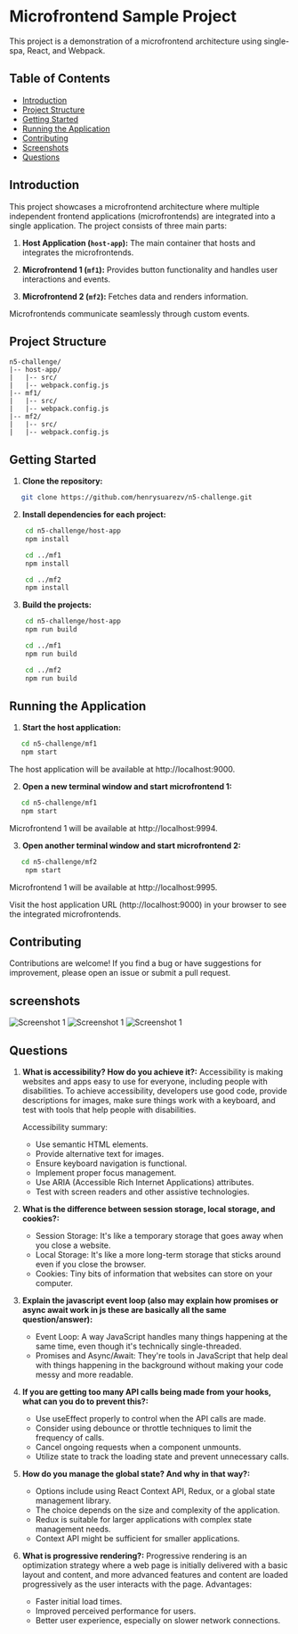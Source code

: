 # Microfrontend Sample Project

This project is a demonstration of a microfrontend architecture using single-spa, React, and Webpack.

## Table of Contents

- [Introduction](#introduction)
- [Project Structure](#project-structure)
- [Getting Started](#getting-started)
- [Running the Application](#running-the-application)
- [Contributing](#contributing)
- [Screenshots](#screenshots)
- [Questions](#questions)

## Introduction

This project showcases a microfrontend architecture where multiple independent frontend applications (microfrontends) are integrated into a single application. The project consists of three main parts:

1. **Host Application (`host-app`):** The main container that hosts and integrates the microfrontends.

2. **Microfrontend 1 (`mf1`):** Provides button functionality and handles user interactions and events.

3. **Microfrontend 2 (`mf2`):** Fetches data and renders information.

Microfrontends communicate seamlessly through custom events.

## Project Structure

```plaintext
n5-challenge/
|-- host-app/
|   |-- src/
|   |-- webpack.config.js
|-- mf1/
|   |-- src/
|   |-- webpack.config.js
|-- mf2/
|   |-- src/
|   |-- webpack.config.js
```

## Getting Started

1. **Clone the repository:**

```bash
   git clone https://github.com/henrysuarezv/n5-challenge.git
```

2. **Install dependencies for each project:**
```bash
    cd n5-challenge/host-app
    npm install

    cd ../mf1
    npm install

    cd ../mf2
    npm install
```

3. **Build the projects:**
```bash
    cd n5-challenge/host-app
    npm run build

    cd ../mf1
    npm run build

    cd ../mf2
    npm run build
```

## Running the Application

1. **Start the host application:**
```bash
   cd n5-challenge/mf1
   npm start
```
The host application will be available at http://localhost:9000.

2. **Open a new terminal window and start microfrontend 1:**
```bash
   cd n5-challenge/mf1
   npm start
```
Microfrontend 1 will be available at http://localhost:9994.

3. **Open another terminal window and start microfrontend 2:**
```bash
   cd n5-challenge/mf2
    npm start
```
Microfrontend 1 will be available at http://localhost:9995.

Visit the host application URL (http://localhost:9000) in your browser to see the integrated microfrontends.

## Contributing

Contributions are welcome! If you find a bug or have suggestions for improvement, please open an issue or submit a pull request.

## screenshots
![Screenshot 1](Screenshot_20231222_144303.png)
![Screenshot 1](Screenshot_20231222_144325.png)
![Screenshot 1](Screenshot_20231222_144352.png)

## Questions
1. **What is accessibility? How do you achieve it?:**
Accessibility is making websites and apps easy to use for everyone, including people with disabilities. To achieve accessibility, developers use good code, provide descriptions for images, make sure things work with a keyboard, and test with tools that help people with disabilities.

    Accessibility summary:
    - Use semantic HTML elements.
    - Provide alternative text for images.
    - Ensure keyboard navigation is functional.
    - Implement proper focus management.
    - Use ARIA (Accessible Rich Internet Applications) attributes.
    - Test with screen readers and other assistive technologies.

2. **What is the difference between session storage, local storage, and cookies?:**
    - Session Storage: It's like a temporary storage that goes away when you close a website.
    - Local Storage: It's like a more long-term storage that sticks around even if you close the browser.
    - Cookies: Tiny bits of information that websites can store on your computer.

3. **Explain the javascript event loop (also may explain how promises or async await work in js these are basically all the same question/answer):**
    - Event Loop: A way JavaScript handles many things happening at the same time, even though it's technically single-threaded.
    - Promises and Async/Await: They're tools in JavaScript that help deal with things happening in the background without making your code messy and more readable.

4. **If you are getting too many API calls being made from your hooks, what can you do to prevent this?:**
    - Use useEffect properly to control when the API calls are made.
    - Consider using debounce or throttle techniques to limit the frequency of calls.
    - Cancel ongoing requests when a component unmounts.
    - Utilize state to track the loading state and prevent unnecessary calls.

5. **How do you manage the global state? And why in that way?:**
    - Options include using React Context API, Redux, or a global state management library.
    - The choice depends on the size and complexity of the application.
    - Redux is suitable for larger applications with complex state management needs.
    - Context API might be sufficient for smaller applications.

6. **What is progressive rendering?:**
    Progressive rendering is an optimization strategy where a web page is initially delivered with a basic layout and content, and more advanced features and content are loaded progressively as the user interacts with the page.
    Advantages:
    - Faster initial load times.
    - Improved perceived performance for users.
    - Better user experience, especially on slower network connections.


